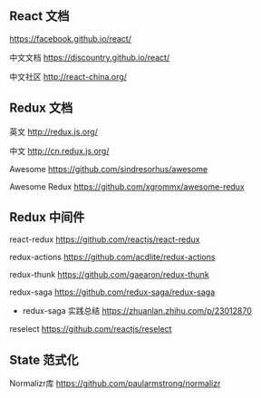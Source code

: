 ## React 文档

<https://facebook.github.io/react/>

中文文档 <https://discountry.github.io/react/>

中文社区 <http://react-china.org/>

## Redux 文档

英文 <http://redux.js.org/>

中文 <http://cn.redux.js.org/>

Awesome <https://github.com/sindresorhus/awesome>

Awesome Redux <https://github.com/xgrommx/awesome-redux>

## Redux 中间件

 react-redux <https://github.com/reactjs/react-redux>

 redux-actions <https://github.com/acdlite/redux-actions>

 redux-thunk <https://github.com/gaearon/redux-thunk>

 redux-saga <https://github.com/redux-saga/redux-saga>

 * redux-saga 实践总结 <https://zhuanlan.zhihu.com/p/23012870>

 reselect <https://github.com/reactjs/reselect>

 ## State 范式化

 Normalizr库 <https://github.com/paularmstrong/normalizr>

